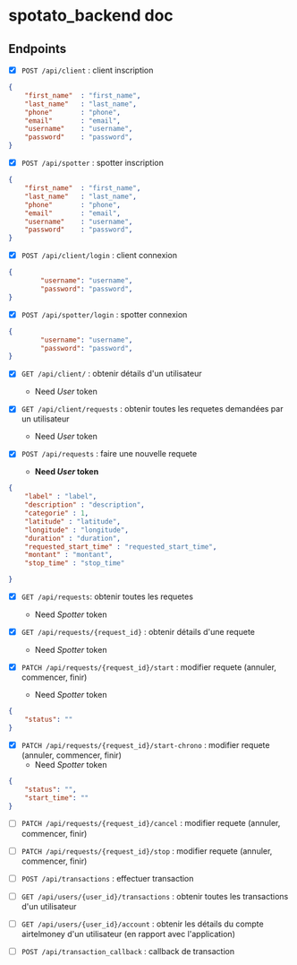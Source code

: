 # spotato_backend doc

## Endpoints

- [x] `POST /api/client` : client inscription
```json
{
    "first_name"  : "first_name",
    "last_name"   : "last_name",
    "phone"       : "phone",
    "email"       : "email",
    "username"    : "username",
    "password"    : "password",
}
```
- [x] `POST /api/spotter` : spotter inscription
```json
{
    "first_name"  : "first_name",
    "last_name"   : "last_name",
    "phone"       : "phone",
    "email"       : "email",
    "username"    : "username",
    "password"    : "password",
}

```
- [x] `POST /api/client/login` : client connexion 
```json
{
        "username": "username",
        "password": "password",
}
```
- [x] `POST /api/spotter/login` : spotter connexion
```json
{
        "username": "username",
        "password": "password",
}
```

- [x] `GET /api/client/` : obtenir détails d'un utilisateur
    - Need _User_ token

- [x] `GET /api/client/requests` : obtenir toutes les requetes demandées par un utilisateur
    - Need _User_ token


- [x] `POST /api/requests` : faire une nouvelle requete 
    - <b>Need _User_ token</b>
```json
{
    "label" : "label",
    "description" : "description",
    "categorie" : 1,
    "latitude" : "latitude",
    "longitude" : "longitude",
    "duration" : "duration",
    "requested_start_time" : "requested_start_time",
    "montant" : "montant",
    "stop_time" : "stop_time"

}

```
- [x] `GET /api/requests`: obtenir toutes les requetes
    - Need _Spotter_ token


- [x] `GET /api/requests/{request_id}` : obtenir détails d'une requete
    - Need _Spotter_ token

- [x] `PATCH /api/requests/{request_id}/start` : modifier requete (annuler, commencer, finir)
    - Need _Spotter_ token
```json
{
    "status": ""
}
```

- [x] `PATCH /api/requests/{request_id}/start-chrono` : modifier requete (annuler, commencer, finir)
    - Need _Spotter_ token
```json
{
    "status": "",
    "start_time": ""
}
```

- [ ] `PATCH /api/requests/{request_id}/cancel` : modifier requete (annuler, commencer, finir)

- [ ] `PATCH /api/requests/{request_id}/stop` : modifier requete (annuler, commencer, finir)


- [ ] `POST /api/transactions` : effectuer transaction

- [ ] `GET /api/users/{user_id}/transactions` : obtenir toutes les transactions d'un utilisateur

- [ ] `GET /api/users/{user_id}/account` : obtenir les détails du compte airtelmoney d'un utilisateur (en rapport avec l'application)

- [ ] `POST /api/transaction_callback` : callback de transaction
